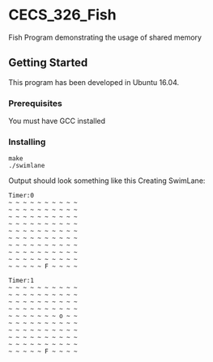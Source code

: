 # CECS_326_Fish
Fish Program demonstrating the usage of shared memory
## Getting Started
This program has been developed in Ubuntu 16.04.
### Prerequisites
You must have GCC installed
### Installing
```
make
./swimlane
```
Output should look something like this
Creating SwimLane:
```
Timer:0
~ ~ ~ ~ ~ ~ ~ ~ ~ ~
~ ~ ~ ~ ~ ~ ~ ~ ~ ~
~ ~ ~ ~ ~ ~ ~ ~ ~ ~
~ ~ ~ ~ ~ ~ ~ ~ ~ ~
~ ~ ~ ~ ~ ~ ~ ~ ~ ~
~ ~ ~ ~ ~ ~ ~ ~ ~ ~
~ ~ ~ ~ ~ ~ ~ ~ ~ ~
~ ~ ~ ~ ~ ~ ~ ~ ~ ~
~ ~ ~ ~ ~ ~ ~ ~ ~ ~
~ ~ ~ ~ ~ F ~ ~ ~ ~

Timer:1
~ ~ ~ ~ ~ ~ ~ ~ ~ ~
~ ~ ~ ~ ~ ~ ~ ~ ~ ~
~ ~ ~ ~ ~ ~ ~ ~ ~ ~
~ ~ ~ ~ ~ ~ ~ ~ ~ ~
~ ~ ~ ~ ~ ~ ~ o ~ ~
~ ~ ~ ~ ~ ~ ~ ~ ~ ~
~ ~ ~ ~ ~ ~ ~ ~ ~ ~
~ ~ ~ ~ ~ ~ ~ ~ ~ ~
~ ~ ~ ~ ~ ~ ~ ~ ~ ~
~ ~ ~ ~ ~ F ~ ~ ~ ~
```
